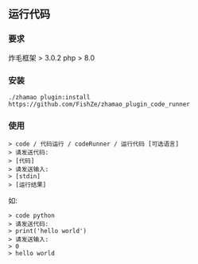 ## 运行代码

### 要求
炸毛框架 > 3.0.2
php > 8.0

### 安装
```
./zhamao plugin:install https://github.com/FishZe/zhamao_plugin_code_runner
```

### 使用

```
> code / 代码运行 / codeRunner / 运行代码 [可选语言]
> 请发送代码:
> [代码]
> 请发送输入:
> [stdin]
> [运行结果]
```
如:
```
> code python
> 请发送代码:
> print('hello world')
> 请发送输入:
> 0
> hello world
```
